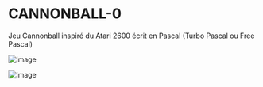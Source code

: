 # CANNONBALL-0
Jeu Cannonball inspiré du Atari 2600 écrit en Pascal (Turbo Pascal ou Free Pascal)

![image](https://github.com/gladir/CANNONBALL-0/assets/11842176/37f7718e-708a-4f4b-8e25-799583b58fb4)

![image](https://github.com/gladir/CANNONBALL-0/assets/11842176/4aeec662-7822-4090-a7f8-b5bd6fc02905)

